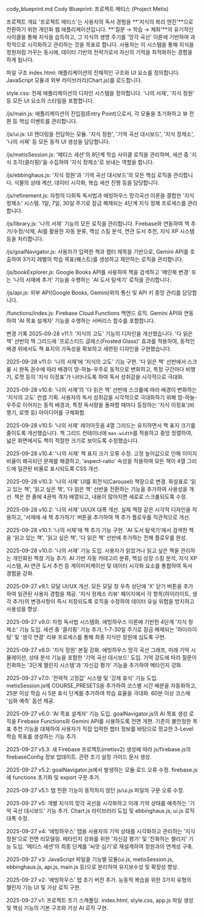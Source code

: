 cody_blueprint.md
Cody Blueprint: 프로젝트 메티스 (Project Metis)

프로젝트 개요
'프로젝트 메티스'는 사용자의 독서 경험을 **'지식의 복리 엔진'**으로 전환하기 위한 개인화 웹 애플리케이션입니다. **'질문 → 학습 → 체화'**의 유기적인 사이클을 통해 지식을 습득하고, 그 지식의 생명 주기를 '망각 곡선' 이론에 기반하여 과학적으로 시각화하고 관리하는 것을 목표로 합니다. 사용자는 이 시스템을 통해 지식을 정원처럼 가꾸는 동시에, 데이터 기반의 전략가로서 자신의 기억을 최적화하는 경험을 하게 됩니다.

파일 구조
index.html: 애플리케이션의 전체적인 구조와 UI 요소를 정의합니다. JavaScript 모듈과 외부 라이브러리(Chart.js)를 로드합니다.

style.css: 전체 애플리케이션의 디자인 시스템을 정의합니다. '나의 서재', '지식 정원' 등 모든 UI 요소의 스타일을 포함합니다.

/js/main.js: 애플리케이션의 진입점(Entry Point)으로서, 각 모듈을 초기화하고 뷰 전환 등 핵심 이벤트를 관리합니다.

/js/ui.js: UI 렌더링을 전담하는 모듈. '지식 정원', '기억 곡선 대시보드', '지식 정제소', '나의 서재' 등 모든 동적 UI 생성을 담당합니다.

/js/metisSession.js: '메티스 세션'의 8단계 학습 사이클 로직을 관리하며, 세션 중 '지식 조각(클리핑)'을 수집하여 '지식 정제소'로 보내는 역할을 합니다.

/js/ebbinghaus.js: '지식 정원'과 '기억 곡선 대시보드'의 모든 핵심 로직을 관리합니다. 식물의 상태 계산, 데이터 시각화, 복습 세션 진행 등을 담당합니다.

/js/refinement.js: 자청의 다회독 독서법과 에빙하우스 망각곡선 이론을 결합한 '지식 정제소' 시스템. 1일, 7일, 30일 주기로 잠금 해제되는 4단계 지식 정제 프로세스를 관리합니다.

/js/library.js: '나의 서재' 기능의 모든 로직을 관리합니다. Firebase와 연동하여 책 추가/수정/삭제, AI를 활용한 자동 분류, 핵심 스킬 분석, 연관 도서 추천, 지식 XP 시스템 등을 처리합니다.

/js/goalNavigator.js: 사용자가 입력한 책과 챕터 제목을 기반으로, Gemini API를 호출하여 3가지 레벨의 학습 목표(퀘스트)를 생성하고 제안하는 로직을 관리합니다.

/js/bookExplorer.js: Google Books API를 사용하여 책을 검색하고 '메인북 변경' 또는 '나의 서재에 추가' 기능을 수행하는 'AI 도서 탐색기' 로직을 관리합니다.

/js/api.js: 외부 API(Google Books, Gemini)와의 통신 및 API 키 중앙 관리를 담당합니다.

/functions/index.js: Firebase Cloud Functions 백엔드 로직. Gemini API와 연동하여 'AI 목표 설계자' 기능을 수행하는 서버리스 함수를 포함합니다.

변경 기록
2025-09-28 v11.1: '지식의 고도' 기능의 디자인을 개선했습니다. '다 읽은 책' 선반의 책 그리드에 '프로스티드 글래스(Frosted Glass)' 효과를 적용하여, 동적인 배경 위에서도 책 표지의 가독성을 확보하고 세련된 디자인을 구현했습니다.

2025-09-28 v11.0: '나의 서재'에 '지식의 고도' 기능 구현. '다 읽은 책' 선반에서 스크롤 시 완독 권수에 따라 배경이 땅-하늘-우주로 동적으로 변화하고, 특정 구간마다 비행기, 로켓 등의 '지식 이정표'가 나타나도록 하여 독서 성취감을 시각적으로 극대화.

2025-09-28 v10.6: '나의 서재'의 '다 읽은 책' 선반에 스크롤에 따라 배경이 변화하는 '지식의 고도' 컨셉 기획. 사용자의 독서 성취감을 시각적으로 극대화하기 위해 땅-하늘-우주로 이어지는 동적 배경과, 특정 독서량을 돌파할 때마다 등장하는 '지식 이정표'(비행기, 로켓 등) 아이디어를 구체화함.

2025-09-28 v10.5: '나의 서재' 레이아웃을 4열 그리드는 유지하면서 책 표지 크기를 줄이도록 개선했습니다. 책 그리드 컨테이너에 `max-width`를 적용하고 중앙 정렬하여, 넓은 화면에서도 책이 적절한 크기로 보이도록 수정했습니다.

2025-09-28 v10.4: '나의 서재' 책 표지 크기 오류 수정. 고정 높이값으로 인해 이미지 비율이 왜곡되던 문제를 해결하고, 'aspect-ratio' 속성을 적용하여 모든 책이 4열 그리드에 일관된 비율로 표시되도록 CSS 개선.

2025-09-28 v10.3: '나의 서재' UI를 회전식(Carousel) 책장으로 변경. 화살표로 '읽고 있는 책', '읽고 싶은 책', '다 읽은 책' 선반을 전환하는 기능을 추가하여 사용성을 개선. 책은 한 줄에 4권씩 격자 배열되고, 내용이 많아지면 세로로 스크롤되도록 수정.

2025-09-28 v10.2: '나의 서재' UI/UX 대폭 개선. 실제 책장 같은 시각적 디자인을 적용하고, '서재에 새 책 추가하기' 버튼을 추가하여 책 추가 플로우를 직관적으로 개선.

2025-09-28 v10.1: '나의 서재'에 책 추가 기능 구현. 'AI 도서 탐색기'에서 검색한 책을 '읽고 있는 책', '읽고 싶은 책', '다 읽은 책' 선반에 추가하는 전체 플로우를 완성.

2025-09-28 v10.0: '나의 서재' 기능 도입. 사용자가 읽었거나 읽고 싶은 책을 관리하는 개인화된 책장 기능 추가. AI 기반 자동 카테고리 분류, 핵심 성장 스킬 분석, 지식 XP 시스템, AI 연관 도서 추천 등 게이미피케이션 및 데이터 시각화 요소를 통합하여 독서 경험을 강화.

2025-09-27 v9.1: 모달 UI/UX 개선. 모든 모달 창 우측 상단에 'X' 닫기 버튼을 추가하여 일관된 사용자 경험을 제공. '지식 정제소 리뷰' 페이지에서 각 항목(하이라이트, 생각 추가)의 변경사항이 즉시 저장되도록 로직을 수정하여 데이터 유실 위험을 방지하고 사용성을 향상.

2025-09-27 v9.0: 자청 독서법 시스템화. 에빙하우스 이론에 기반한 4단계 '지식 정제소' 기능 도입. 세션 중 '클리핑' 기능 추가, 1-7-30일 주기로 잠금 해제되는 '하이라이팅' 및 '생각 연결' 리뷰 프로세스를 통해 최종 지식만 정원에 심도록 구현.

2025-09-27 v8.0: '지식 정원' 본질 강화. 에빙하우스 망각 곡선 그래프, 미래 기억 시뮬레이션, 상태 분석 기능을 포함한 '기억 곡선 대시보드' 도입. 기억 강도에 따라 질문이 진화하는 '3단계 챌린지 시스템'과 '자신감 평가' 기능을 추가하여 메타인지 강화.

2025-09-27 v7.0: '전략적 고정값' 시스템 및 '강제 휴식' 기능 도입. metisSession.js에 COURSE_PRESETS을 추가하여 코스별 시간 배분을 자동화하고, 25분 이상 학습 시 5분 휴식 단계를 추가하여 학습 효율을 극대화. 60분 이상 코스에 '심화 예측' 옵션 제공.

2025-09-27 v6.0: 'AI 목표 설계자' 기능 도입. goalNavigator.js의 AI 목표 생성 로직을 Firebase Functions와 Gemini API를 사용하도록 전면 개편. 기존의 불안정한 목표 추천 기능을 대체하여 사용자가 직접 입력한 챕터 정보를 바탕으로 정교한 3-Level 학습 목표를 생성하는 기능 추가.

2025-09-27 v5.3: 새 Firebase 프로젝트(metisv2) 생성에 따라 js/firebase.js의 firebaseConfig 정보 업데이트. 관련 초기 설정 가이드 문서 생성.

2025-09-27 v5.2: goalNavigator.js에서 발생하는 모듈 로드 오류 수정. firebase.js에 functions 초기화 및 export 구문 추가.

2025-09-27 v5.1: 탭 전환 기능이 동작하지 않던 js/ui.js 파일의 구문 오류 수정.

2025-09-27 v5: 개별 지식의 망각 곡선을 시각화하고 미래 기억 상태를 예측하는 '기억 곡선 대시보드' 기능 추가. Chart.js 라이브러리 도입 및 ebbinghaus.js, ui.js 로직 대폭 수정.

2025-09-27 v4: '에빙하우스' 탭을 사용자의 기억 상태를 시각화하고 관리하는 '지식 정원'으로 전면 리모델링. 메타인지 강화를 위한 '자신감 평가' 및 '진화하는 챌리지' 기능 도입. '메티스 세션'의 최종 단계를 '씨앗 심기'로 재설계하여 정원과의 연계성 구축.

2025-09-27 v3: JavaScript 파일을 기능별 모듈(ui.js, metisSession.js, ebbinghaus.js, api.js, main.js 등)으로 분리하여 유지보수성 및 확장성 향상.

2025-09-27 v2: '에빙하우스' 탭 초기 버전 추가. 능동적 복습을 위한 3가지 유형의 챌린지 기능 UI 및 가상 로직 구현.

2025-09-27 v1: 프로젝트 초기 스캐폴딩. index.html, style.css, app.js 파일 생성 및 핵심 기능의 기본 구조와 가상 AI 로직 구현.